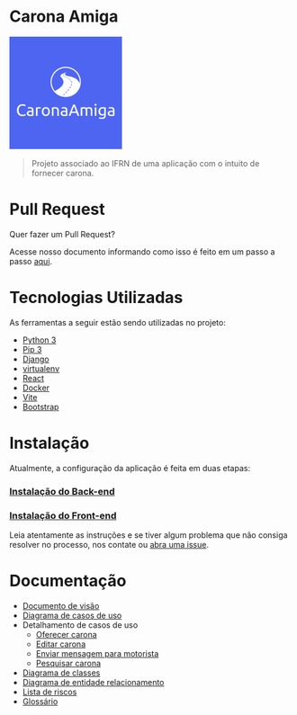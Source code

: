 # Carona Amiga

<img src="logo.png" width="200" height="200" />

> Projeto associado ao IFRN de uma aplicação com o intuito de fornecer carona.

# Pull Request

Quer fazer um Pull Request? 

Acesse nosso documento informando como isso é feito em um passo a passo [aqui](./docs/Processo/project-guidelines.md).

# Tecnologias Utilizadas

As ferramentas a seguir estão sendo utilizadas no projeto:
 - [Python 3](https://www.python.org/)
 - [Pip 3](https://pip.pypa.io/en/stable/)
 - [Django](https://www.djangoproject.com/)
 - [virtualenv](https://pypi.org/project/virtualenv/)
 - [React](https://pt-br.reactjs.org/)
 - [Docker](https://docs.docker.com/)
 - [Vite](https://vitejs.dev/guide/)
 - [Bootstrap](https://react-bootstrap.github.io/)

# Instalação

Atualmente, a configuração da aplicação é feita em duas etapas:

### [Instalação do Back-end](https://github.com/Carona-Amiga/caronaamiga/blob/main/backend/readme.md)

### [Instalação do Front-end](https://github.com/Carona-Amiga/caronaamiga/blob/main/frontend/README.md)

Leia atentamente as instruções e se tiver algum problema que não consiga resolver no processo, nos contate ou [abra uma issue](https://github.com/matheusinit/caronaamiga/issues/new/choose).

# Documentação
 + [Documento de visão](docs/README.md)
 + [Diagrama de casos de uso](docs/Casos_de_Usos/diagrama_de_casos_de_uso.png)
 + Detalhamento de casos de uso
   + [Oferecer carona](docs/Casos_de_Usos/oferecer_carona_CDU.md)
   + [Editar carona](docs/Casos_de_Usos/editar_carona_CDU.md)
   + [Enviar mensagem para motorista](docs/Casos_de_Usos/enviar_mensagem_motorista_CDU.md)
   + [Pesquisar carona](docs/Casos_de_Usos/pesquisar_carona_CDU.md)
 + [Diagrama de classes](docs/Diagrama_de_Classes/diagramaClasse_caronaAmiga.pdf)
 + [Diagrama de entidade relacionamento](docs/Banco_de_Dados/diagrama_er.png)
 + [Lista de riscos](docs/Processo/lista_de_riscos.md)
 + [Glossário](docs/Processo/glossario.md)
